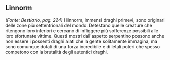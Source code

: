 ## **Linnorm**

_(Fonte: Bestiario, pag. 224)_ I linnorm, immensi draghi primevi, sono originari
delle zone più settentrionali del mondo. Detestano quelle creature che ritengono
loro inferiori e cercano di infliggere più sofferenze possibili alle loro
sfortunate vittime. Questi mostri dall'aspetto serpentino possono anche non
essere i possenti draghi alati che la gente solitamente immagina, ma sono
comunque dotati di una forza incredibile e di letali poteri che spesso competono
con la brutalità degli autentici draghi.
